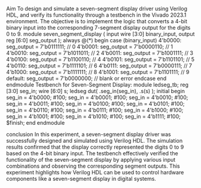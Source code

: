 Aim
To design and simulate a seven-segment display driver using Verilog HDL, and verify its functionality through a testbench in the Vivado 2023.1 environment. The objective is to implement the logic that converts a 4-bit binary input into the corresponding 7-segment display output for the digits 0 to 9.
module seven_segment_display ( input wire
[3:0] binary_input, output reg [6:0]
seg_output ); always @(*) begin
 case (binary_input) 4'b0000:
seg_output = 7'b0111111; // 0
 4'b0001: seg_output = 7'b0000110; // 1
 4'b0010: seg_output = 7'b1011011; // 2
 4'b0011: seg_output = 7'b1001111; // 3
 4'b0100: seg_output = 7'b1100110; // 4
 4'b0101: seg_output = 7'b1101101; // 5
 4'b0110: seg_output = 7'b1111101; // 6
 4'b0111: seg_output = 7'b0000111; // 7
 4'b1000: seg_output = 7'b1111111; // 8 4'b1001:
seg_output = 7'b1101111; // 9 default: seg_output =
7'b0000000; // blank or error endcase end endmodule
Testbench for Seven-Segment Display:
module ledseg_tb;
 reg [3:0]
seg_in; wire
[6:0] s;
 ledseg dut(
.seg_in(seg_in),
 .s(s)
 );
 initial begin
seg_in = 4'b0000; #100;
seg_in = 4'b0001; #100;
seg_in = 4'b0010; #100;
seg_in = 4'b0011; #100;
seg_in = 4'b0100; #100;
seg_in = 4'b0101; #100;
seg_in = 4'b0110; #100;
seg_in = 4'b0111; #100;
seg_in = 4'b1000; #100;
seg_in = 4'b1001; #100;
seg_in = 4'b1010; #100;
seg_in = 4'b1111; #100;
$finish; end endmodule

conclusion
In this experiment, a seven-segment display driver was successfully designed and simulated using Verilog HDL. The simulation results confirmed that the display correctly represented the digits 0 to 9 based on the 4-bit binary input. The testbench effectively verified the functionality of the seven-segment display by applying various input combinations and observing the corresponding segment outputs. This experiment highlights how Verilog HDL can be used to control hardware components like a seven-segment display in digital systems.
